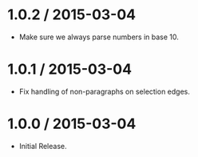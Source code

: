 
1.0.2 / 2015-03-04
==================

  * Make sure we always parse numbers in base 10.

1.0.1 / 2015-03-04
==================

  * Fix handling of non-paragraphs on selection edges.

1.0.0 / 2015-03-04
==================

  * Initial Release.